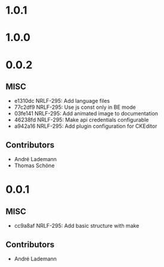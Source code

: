 # 1.0.1

# 1.0.0

# 0.0.2

## MISC

- e1310dc NRLF-295: Add language files
- 77c2df9 NRLF-295: Use js const only in BE mode
- 03fe141 NRLF-295: Add animated image to documentation
- 46238fd NRLF-295: Make api credentials configurable
- a942a16 NRLF-295: Add plugin configuration for CKEditor

## Contributors

- André Lademann
- Thomas Schöne

# 0.0.1

## MISC

- cc9a8af NRLF-295: Add basic structure with make

## Contributors

- André Lademann

